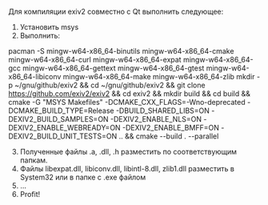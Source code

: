 Для компиляции exiv2 совместно с Qt выполнить следующее:
1. Установить msys
2. Выполнить:

pacman -S mingw-w64-x86_64-binutils mingw-w64-x86_64-cmake mingw-w64-x86_64-curl mingw-w64-x86_64-expat mingw-w64-x86_64-gcc mingw-w64-x86_64-gettext mingw-w64-x86_64-gtest mingw-w64-x86_64-libiconv mingw-w64-x86_64-make mingw-w64-x86_64-zlib
mkdir -p ~/gnu/github/exiv2 && cd       ~/gnu/github/exiv2 && git clone https://github.com/exiv2/exiv2 && cd exiv2 && mkdir build && cd build && cmake -G "MSYS Makefiles" -DCMAKE_CXX_FLAGS=-Wno-deprecated -DCMAKE_BUILD_TYPE=Release -DBUILD_SHARED_LIBS=ON -DEXIV2_BUILD_SAMPLES=ON -DEXIV2_ENABLE_NLS=ON -DEXIV2_ENABLE_WEBREADY=ON -DEXIV2_ENABLE_BMFF=ON -DEXIV2_BUILD_UNIT_TESTS=ON .. && cmake --build . --parallel

3. Полученные файлы .a, .dll, .h разместить по соответствующим папкам.
4. Файлы libexpat.dll, libiconv.dll, libintl-8.dll, zlib1.dll разместить в System32 или в папке с .exe файлом
5. ...
6. Profit!